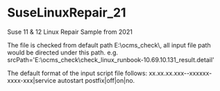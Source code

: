 # SuseLinuxRepair_21
Suse 11 &amp; 12 Linux Repair Sample from 2021

The file is checked from default path E:\\ocms_check\\, all input file path would be directed under this path.
e.g. srcPath='E:\\ocms_check\\check_linux_runbook-10.69.10.131_result.detail'

The default format of the input script file follows: xx.xx.xx.xxx--xxxxxx-xxxx-xxx|service autostart postfix|off|on|no. 
